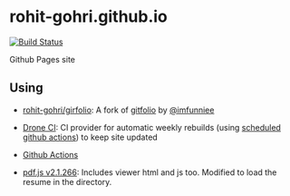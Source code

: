 # rohit-gohri.github.io

[![Build Status](https://cloud.drone.io/api/badges/rohit-gohri/rohit-gohri.github.io/status.svg)](https://cloud.drone.io/rohit-gohri/rohit-gohri.github.io)

Github Pages site

## Using

- [rohit-gohri/girfolio](https://github.com/rohit-gohri/gitfolio): A fork of [gitfolio](https://github.com/imfunniee/gitfolio) by [@imfunniee](https://github.com/imfunniee)

- [Drone CI](https://cloud.drone.io): CI provider for automatic weekly rebuilds (using [scheduled github actions](https://developer.github.com/actions/changes/2019-04-05-scheduling-workflows/)) to keep site updated

- [Github Actions](./.action)

- [pdf.js v2.1.266](https://github.com/mozilla/pdf.js/releases/tag/v2.1.266): Includes viewer html and js too. Modified to load the resume in the directory.
